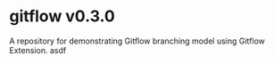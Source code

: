 # gitflow v0.3.0
A repository for demonstrating Gitflow branching model using Gitflow Extension.
asdf